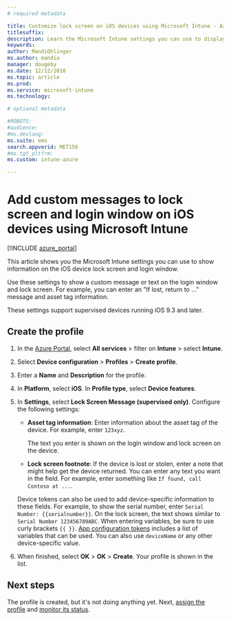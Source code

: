 ```yaml
---
# required metadata

title: Customize lock screen on iOS devices using Microsoft Intune - Azure | Microsoft Docs
titlesuffix:
description: Learn the Microsoft Intune settings you can use to display information on the iOS device lock screen using shared device configuration settings for iOS.
keywords:
author: MandiOhlinger
ms.author: mandia
manager: dougeby
ms.date: 12/12/2018
ms.topic: article
ms.prod:
ms.service: microsoft-intune
ms.technology:

# optional metadata

#ROBOTS:
#audience:
#ms.devlang:
ms.suite: ems
search.appverid: MET150
#ms.tgt_pltfrm:
ms.custom: intune-azure

---
```


# Add custom messages to lock screen and login window on iOS devices using Microsoft Intune

[!INCLUDE [azure_portal](./includes/azure_portal.md)]

This article shows you the Microsoft Intune settings you can use to show information on the iOS device lock screen and login window. 

Use these settings to show a custom message or text on the login window and lock screen. For example, you can enter an "If lost, return to ..." message and asset tag information.

These settings support supervised devices running iOS 9.3 and later.

## Create the profile

1. In the [Azure Portal](https://portal.azure.com), select **All services** > filter on **Intune** > select **Intune**.
2. Select **Device configuration** > **Profiles** > **Create profile**.
3. Enter a **Name** and **Description** for the profile.
4. In **Platform**, select **iOS**. In **Profile type**, select **Device features**.
5. In **Settings**, select **Lock Screen Message (supervised only)**. Configure the following settings:

    - **Asset tag information**: Enter information about the asset tag of the device. For example, enter `123xyz`.

        The text you enter is shown on the login window and lock screen on the device.

    - **Lock screen footnote**: If the device is lost or stolen, enter a note that might help get the device returned. You can enter any text you want in the field. For example, enter something like `If found, call Contoso at ...`.

    Device tokens can also be used to add device-specific information to these fields. For example, to show the serial number, enter `Serial Number: {{serialnumber}}`. On the lock screen, the text shows similar to `Serial Number 123456789ABC`. When entering variables, be sure to use curly brackets `{{ }}`. [App configuration tokens](app-configuration-policies-use-ios.md#tokens-used-in-the-property-list) includes a list of variables that can be used. You can also use `deviceName` or any other device-specific value.

6. When finished, select **OK** > **OK** > **Create**. Your profile is shown in the list.

## Next steps

The profile is created, but it's not doing anything yet. Next, [assign the profile](device-profile-assign.md) and [monitor its status](device-profile-monitor.md).
